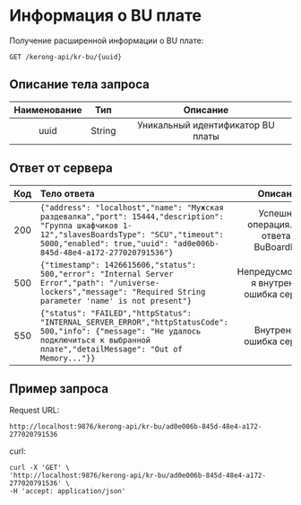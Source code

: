 # Информация о BU плате
Получение расширенной информации о BU плате:
```
GET /kerong-api/kr-bu/{uuid}
```
## Описание тела запроса
|Наименование|Тип|Описание|
|:-:|:-:|:-:|
|uuid|String|Уникальный идентификатор BU платы|
## Ответ от сервера
|Код|Тело ответа|Описание|
|:-:|:-|:-:|
|200|```{"address": "localhost","name": "Мужская раздевалка","port": 15444,"description": "Группа шкафчиков 1-12","slavesBoardsType": "SCU","timeout": 5000,"enabled": true,"uuid": "ad0e006b-845d-48e4-a172-277020791536"}```|Успешная операция.Тело ответа -BuBoardInfo|
|500|```{"timestamp": 1426615606,"status": 500,"error": "Internal Server Error","path": "/universe-lockers","message": "Required String parameter 'name' is not present"}```|Непредусмотренна я внутренняя ошибка сервера|
|550|```{"status": "FAILED","httpStatus": "INTERNAL_SERVER_ERROR","httpStatusCode": 500,"info": {"message": "Не удалось подключиться к выбранной плате","detailMessage": "Out of Memory..."}}```|Внутренняя ошибка сервера|
## Пример запроса
Request URL:
```
http://localhost:9876/kerong-api/kr-bu/ad0e006b-845d-48e4-a172-277020791536
```
curl:
```
curl -X 'GET' \
'http://localhost:9876/kerong-api/kr-bu/ad0e006b-845d-48e4-a172-277020791536' \
-H 'accept: application/json'
```